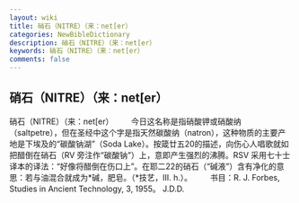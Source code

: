 ```yaml
---
layout: wiki
title: 硝石（NITRE）（来：net[er）
categories: NewBibleDictionary
description: 硝石（NITRE）（来：net[er）
keywords: 硝石（NITRE）（来：net[er）
comments: false
---
```


## 硝石（NITRE）（来：net[er）



硝石（NITRE）（来：net[er）
　　今日这名称是指硝酸钾或硝酸纳（saltpetre），但在圣经中这个字是指天然碳酸纳（natron），这种物质的主要产地是下埃及的“碳酸钠湖”（Soda Lake）。按箴廿五20的描述，向伤心人唱歌就如把醋倒在硝石（RV 旁注作“碳酸钠”）上，意即产生强烈的沸腾。RSV 采用七十士译本的译法：“好像将醋倒在伤口上”。在耶二22的硝石（“碱液”）含有净化的意思：若与油混合就成为*碱，肥皂。（*技艺，III. h.）。
　　书目：R. J. Forbes, Studies in Ancient Technology, 3, 1955。
J.D.D.




